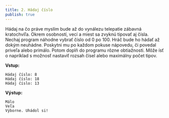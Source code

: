 ```yaml
---
title: 2. Hádaj číslo
publish: true
---
```


Hádaj na čo práve myslím bude až do vynálezu telepatie zábavná kratochvíľa. Okrem osobností, vecí a miest sa zvyknú tipovať aj čísla. Nechaj program náhodne vybrať číslo od 0 po 100. Hráč bude ho hádať až dokým neuhádne. Poskytni mu po každom pokuse nápovedu, či povedal priveľa alebo primálo. Potom doplň do programu rôzne obtiažnosti. Môže ísť o napríklad s možnosť nastaviť rozsah čísel alebo maximálny počet tipov.

**Vstup:**
```
Hádaj číslo: 8
Hádaj číslo: 18
Hádaj číslo: 13
```

**Výstup:**
```
Málo
Veľa
Výborne. Uhádol si!
```